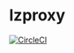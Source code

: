 # lzproxy

[![CircleCI](https://circleci.com/gh/jdleesmiller/lzproxy.svg?style=svg)](https://circleci.com/gh/jdleesmiller/lzproxy)
